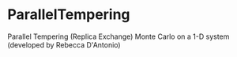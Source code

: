 # ParallelTempering
Parallel Tempering (Replica Exchange) Monte Carlo on a 1-D system 
(developed by Rebecca D'Antonio)
